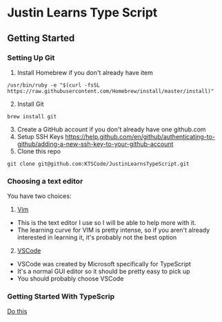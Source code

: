 # Justin Learns Type Script
## Getting Started
### Setting Up Git 
1. Install Homebrew if you don't already have item
  ```
  /usr/bin/ruby -e "$(curl -fsSL https://raw.githubusercontent.com/Homebrew/install/master/install)"
  ```
2. Install Git
  ```
  brew install git
  ```
3. Create a GitHub account if you don't already have one github.com
4. Setup SSH Keys https://help.github.com/en/github/authenticating-to-github/adding-a-new-ssh-key-to-your-github-account
5. Clone this repo 
  ```
  git clone git@github.com:KTSCode/JustinLearnsTypeScript.git
  ```

### Choosing a text editor 
You have two choices:
1. [Vim](https://neovim.io/) 
  - This is the text editor I use so I will be able to help more with it.
  - The learning curve for VIM is pretty intense, so if you aren't already interested in learning it, it's probably not the best option
2. [VSCode](https://code.visualstudio.com/) 
  - VSCode was created by Microsoft specifically for TypeScript
  - It's a normal GUI editor so it should be pretty easy to pick up
  - You should probably choose VSCode

### Getting Started With TypeScrip
[Do this](https://www.robertcooper.me/get-started-with-typescript-in-2019)



